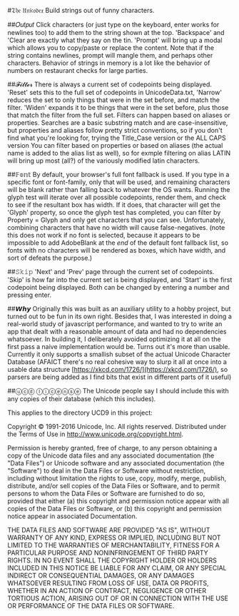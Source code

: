 #𝔗𝔥𝔢 𝔘𝔫𝔦𝔠𝔬𝔡𝔢𝔵
Build strings out of funny characters.

##𝑂𝑢𝑡𝑝𝑢𝑡
Click characters (or just type on the keyboard, enter works for newlines too) to add them to the string shown at the top. 
'Backspace' and 'Clear are exactly what they say on the tin.
'Prompt' will bring up a modal which allows you to copy/paste or replace the content. 
Note that if the string contains newlines, prompt will mangle them, and perhaps other characters. Behavior of strings in memory is a lot like the behavior of numbers on restaurant checks for large parties.

##𝓕𝓲𝓵𝓽𝓮𝓻
There is always a current set of codepoints being displayed. 'Reset' sets this to the full set of codepoints in UnicodeData.txt, 
'Narrow' reduces the set to only things that were in the set before, and match the filter. 
'Widen' expands it to be things that were in the set before, plus those that match the filter from the full set.
Filters can happen based on aliases or properties. Searches are a basic substring match and are case-insensitive, but properties and aliases follow pretty strict conventions, so if you don't find what you're looking for, trying the Title_Case version or the ALL CAPS version
You can filter based on properties or based on aliases (the actual name is added to the alias list as well), so for exmple filtering on alias LATIN will bring up most (all?) of the variously modified latin characters.

##𝔽𝕠𝕟𝕥
By default, your browser's full font fallback is used. If you type in a specific font or font-family, only that will be used, and remaining characters will be blank rather than falling back to whatever the OS wants. Running the glyph test will iterate over all possible codepoints, render them, and check to see if the resultant box has width. If it does, that character will get the 'Glyph' property, so once the glyph test has completed, you can filter by Property = Glyph and only get characters that you can see. Unfortunately, combining characters that have no width will cause false-negatives. (note this does not work if no font is selected, because it appears to be impossible to add AdobeBlank at the _end_ of the default font fallback list, so fonts with no characters will be rendered as boxes, which have width, and sort of defeats the purpose.)

##𝚂𝚔𝚒𝚙
'Next' and 'Prev' page through the current set of codepoints. 'Skip' is how far into the current set is being displayed, and 'Start' is the first codepoint being displayed. Both can be changed by entering a number and pressing enter.

##𝙒𝙝𝙮
Originally this was built as an auxiliary utility to a hobby project, but turned out to be fun in its own right. Besides that, I was interested in doing a real-world study of javascript performance, and wanted to try to write an app that dealt with a reasonable amount of data and had no dependencies whatsoever. In building it, I deliberately avoided optimizing it at all on the first pass a naive implementation would be. Turns out it's more than usable. Currently it only supports a smallish subset of the actual Unicode Character Database (AFAICT there's no real cohesive way to slurp it all at once into a usable data structure [https://xkcd.com/1726/](https://xkcd.com/1726/), so parsers are being added as I find bits that exist in different parts of it useful)

##ⓤⓒⓓ ⓛⓘⓒⓔⓝⓢⓔ
The Unicode people say I should include this with any copies of their database (which this includes). 

This applies to the directory UCD9 in this project:

Copyright © 1991-2016 Unicode, Inc. All rights reserved.
Distributed under the Terms of Use in http://www.unicode.org/copyright.html.

Permission is hereby granted, free of charge, to any person obtaining
a copy of the Unicode data files and any associated documentation
(the "Data Files") or Unicode software and any associated documentation
(the "Software") to deal in the Data Files or Software
without restriction, including without limitation the rights to use,
copy, modify, merge, publish, distribute, and/or sell copies of
the Data Files or Software, and to permit persons to whom the Data Files
or Software are furnished to do so, provided that either
(a) this copyright and permission notice appear with all copies
of the Data Files or Software, or
(b) this copyright and permission notice appear in associated
Documentation.

THE DATA FILES AND SOFTWARE ARE PROVIDED "AS IS", WITHOUT WARRANTY OF
ANY KIND, EXPRESS OR IMPLIED, INCLUDING BUT NOT LIMITED TO THE
WARRANTIES OF MERCHANTABILITY, FITNESS FOR A PARTICULAR PURPOSE AND
NONINFRINGEMENT OF THIRD PARTY RIGHTS.
IN NO EVENT SHALL THE COPYRIGHT HOLDER OR HOLDERS INCLUDED IN THIS
NOTICE BE LIABLE FOR ANY CLAIM, OR ANY SPECIAL INDIRECT OR CONSEQUENTIAL
DAMAGES, OR ANY DAMAGES WHATSOEVER RESULTING FROM LOSS OF USE,
DATA OR PROFITS, WHETHER IN AN ACTION OF CONTRACT, NEGLIGENCE OR OTHER
TORTIOUS ACTION, ARISING OUT OF OR IN CONNECTION WITH THE USE OR
PERFORMANCE OF THE DATA FILES OR SOFTWARE.

